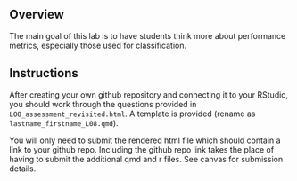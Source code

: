 ## Overview

The main goal of this lab is to have students think more about performance metrics, especially those used for classification.

## Instructions

After creating your own github repository and connecting it to your RStudio, you should work through the questions provided in `LO8_assessment_revisited.html`. A template is provided (rename as `lastname_firstname_L08.qmd`).

You will only need to submit the rendered html file which should contain a link to your github repo. Including the github repo link takes the place of having to submit the additional qmd and r files. See canvas for submission details.
